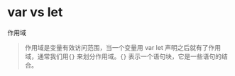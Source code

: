 # var vs let

作用域
> 作用域是变量有效访问范围，当一个变量用 var let 声明之后就有了作用域，通常我们用`{}` 来划分作用域。`{}` 表示一个语句块，它是一些语句的结合。 

